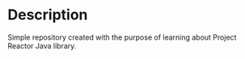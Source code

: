 # Description
Simple repository created with the purpose of learning about Project Reactor Java library.
